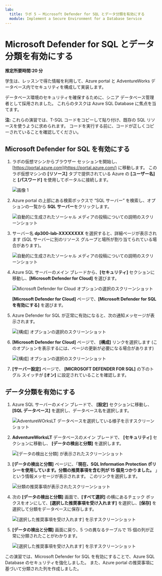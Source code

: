 ```yaml
---
lab:
  title: ラボ 5 – Microsoft Defender for SQL とデータ分類を有効にする
  module: Implement a Secure Environment for a Database Service
---
```


# Microsoft Defender for SQL とデータ分類を有効にする

**推定所要時間:20 分**

学生は、レッスンで得た情報を利用して、Azure portal と AdventureWorks データベース内でセキュリティを構成して実装します。

データベース環境のセキュリティを確保するために、シニア データベース管理者として採用されました。 これらのタスクは Azure SQL Database に焦点を当てます。

**注:**  これらの演習では、T-SQL コードをコピーして貼り付け、既存の SQL リソースを使うように求められます。 コードを実行する前に、コードが正しくコピーされていることを確認してください。

## Microsoft Defender for SQL を有効にする

1. ラボの仮想マシンからブラウザー セッションを開始し、[https://portal.azure.com](https://portal.azure.com/) に移動します。 このラボ仮想マシンの **[リソース]** タブで提供されている Azure の **[ユーザー名]** と **[パスワード]** を使用してポータルに接続します。

    ![画像 1](../images/dp-300-module-01-lab-01.png)

1. Azure portal の上部にある検索ボックスで “SQL サーバー” を検索し、オプションの一覧から **SQL サーバー**をクリックします。

    ![自動的に生成されたソーシャル メディアの投稿についての説明のスクリーンショット](../images/dp-300-module-04-lab-1.png)

1. サーバー名 **dp300-lab-XXXXXXXX** を選択すると、詳細ページが表示されます (SQL サーバーに別のリソース グループと場所が割り当てられている場合があります)。

    ![自動的に生成されたソーシャル メディアの投稿についての説明のスクリーンショット](../images/dp-300-module-04-lab-2.png)

1. Azure SQL サーバーのメイン ブレードから、**[セキュリティ]** セクションに移動し、**[Microsoft Defender for Cloud]** を選びます。

    ![Microsoft Defender for Cloud オプションの選択のスクリーンショット](../images/dp-300-module-05-lab-01.png)

    **[Microsoft Defender for Cloud]** ページで、**[Microsoft Defender for SQL を有効にする]** を選びます。

1. Azure Defender for SQL が正常に有効になると、次の通知メッセージが表示されます。

    ![[構成] オプションの選択のスクリーンショット](../images/dp-300-module-05-lab-02_1.png)

1. **[Microsoft Defender for Cloud]** ページで、 **[構成]** リンクを選択します (このオプションを表示するには、ページの更新が必要になる場合があります)

    ![[構成] オプションの選択のスクリーンショット](../images/dp-300-module-05-lab-02.png)

1. **[サーバー設定]** ページで、 **[MICROSOFT DEFENDER FOR SQL]** の下のトグル スイッチが **[オン]** に設定されていることを確認します。

## データ分類を有効にする

1. Azure SQL サーバーのメイン ブレードで、 **[設定]** セクションに移動し、 **[SQL データベース]** を選択し、データベース名を選択します。

    ![AdventureWOrksLT データベースを選択している様子を示すスクリーンショット](../images/dp-300-module-05-lab-04.png)

1. **AdventureWorksLT** データベースのメイン ブレードで、 **[セキュリティ]** セクションに移動し、 **[データの検出と分類]** を選択します。

    ![[データの検出と分類] が表示されたスクリーンショット](../images/dp-300-module-05-lab-05.png)

1. **[データの検出と分類]** ページに、「**現在、SQL Information Protection ポリシーを使用しています。分類の推奨事項を含む列が 15 個見つかりました。** 」という情報メッセージが表示されます。 このリンクを選択します。

    ![分類の推奨事項が表示されたスクリーンショット](../images/dp-300-module-05-lab-06.png)

1. 次の **[データの検出と分類]** 画面で、**[すべて選択]** の横にあるチェック ボックスをオンにして、**[選択した推奨事項を受け入れます]** を選択し、**[保存]** を選択して分類をデータベースに保存します。

    ![[選択した推奨事項を受け入れます] を示すスクリーンショット](../images/dp-300-module-05-lab-07.png)

1. **[データの検出と分類]** 画面に戻り、5 つの異なるテーブルで 15 個の列が正常に分類されたことがわかります。

    ![[選択した推奨事項を受け入れます] を示すスクリーンショット](../images/dp-300-module-05-lab-08.png)

この演習では、Microsoft Defender for SQL を有効にすることで、Azure SQL Database のセキュリティを強化しました。 また、Azure portal の推奨事項に基づいて分類された列を作成しました。
